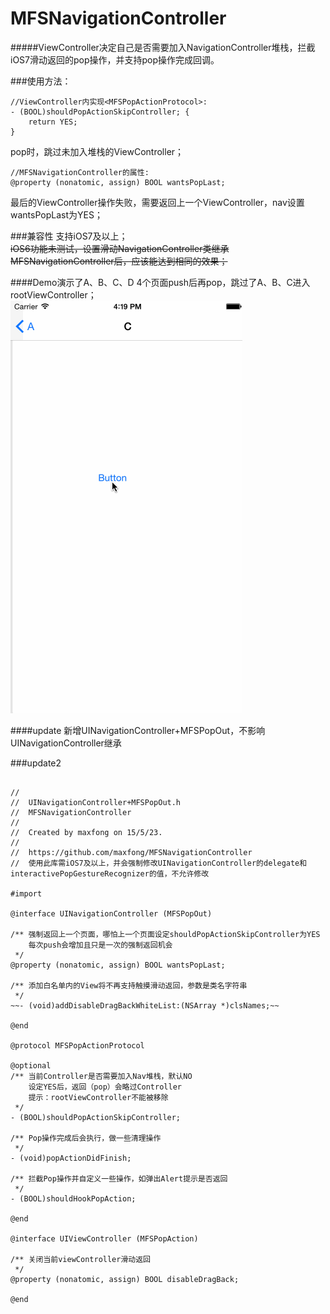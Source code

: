 # MFSNavigationController

#####ViewController决定自己是否需要加入NavigationController堆栈，拦截iOS7滑动返回的pop操作，并支持pop操作完成回调。


###使用方法：
<pre><code>//ViewController内实现&lt;MFSPopActionProtocol&gt;:
- (BOOL)shouldPopActionSkipController; {
    return YES;
}
</code></pre>
pop时，跳过未加入堆栈的ViewController；
<br />
<pre><code>//MFSNavigationController的属性:
@property (nonatomic, assign) BOOL wantsPopLast;
</code></pre>
最后的ViewController操作失败，需要返回上一个ViewController，nav设置wantsPopLast为YES；

###兼容性
支持iOS7及以上；<br />
~~iOS6功能未测试，设置滑动NavigationController类继承MFSNavigationController后，应该能达到相同的效果；~~

####Demo演示了A、B、C、D 4个页面push后再pop，跳过了A、B、C进入rootViewController；
![Alt text](MFSNavigationControllerDemo.gif)

####update
新增UINavigationController+MFSPopOut，不影响UINavigationController继承

###update2
<pre><code>
//
//  UINavigationController+MFSPopOut.h
//  MFSNavigationController
//
//  Created by maxfong on 15/5/23.
//
//  https://github.com/maxfong/MFSNavigationController
//  使用此库需iOS7及以上，并会强制修改UINavigationController的delegate和interactivePopGestureRecognizer的值，不允许修改

#import <UIKit/UIKit.h>

@interface UINavigationController (MFSPopOut)

/** 强制返回上一个页面，哪怕上一个页面设定shouldPopActionSkipController为YES
    每次push会增加且只是一次的强制返回机会
 */
@property (nonatomic, assign) BOOL wantsPopLast;

/** 添加白名单内的View将不再支持触摸滑动返回，参数是类名字符串
 */
~~- (void)addDisableDragBackWhiteList:(NSArray<NSString *> *)clsNames;~~

@end

@protocol MFSPopActionProtocol <NSObject>

@optional
/** 当前Controller是否需要加入Nav堆栈，默认NO
    设定YES后，返回（pop）会略过Controller
    提示：rootViewController不能被移除
 */
- (BOOL)shouldPopActionSkipController;

/** Pop操作完成后会执行，做一些清理操作
 */
- (void)popActionDidFinish;

/** 拦截Pop操作并自定义一些操作，如弹出Alert提示是否返回
 */
- (BOOL)shouldHookPopAction;

@end

@interface UIViewController (MFSPopAction) <MFSPopActionProtocol>

/** 关闭当前viewController滑动返回
 */
@property (nonatomic, assign) BOOL disableDragBack;

@end

</code></pre>
